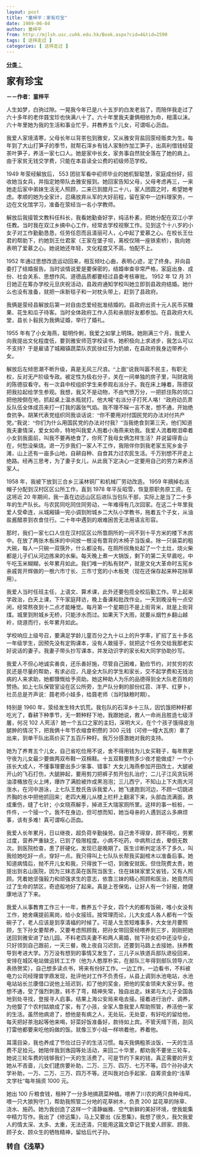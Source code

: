 ```yaml
---
layout: post
title: "童梓平：家有珍宝"
date: 1989-06-04
author: 童梓平
from: http://mjlsh.usc.cuhk.edu.hk/Book.aspx?cid=4&tid=2590
tags: [ 这样走过 ]
categories: [ 这样走过 ]
---
```


<div style="margin: 15px 10px 10px 0px;">
 <div>
  <span id="ctl00_ContentPlaceHolder1_chapter1_SubjectLabel" style="font-weight:bold;text-decoration:underline;">
   分类：
  </span>
 </div>
 <!--[if gte mso 9]><xml>
 <o:OfficeDocumentSettings>
  <o:AllowPNG/>
 </o:OfficeDocumentSettings>
</xml><![endif]-->
 <!--[if gte mso 9]><xml>
 <w:WordDocument>
  <w:View>Normal</w:View>
  <w:Zoom>0</w:Zoom>
  <w:TrackMoves/>
  <w:TrackFormatting/>
  <w:PunctuationKerning/>
  <w:ValidateAgainstSchemas/>
  <w:SaveIfXMLInvalid>false</w:SaveIfXMLInvalid>
  <w:IgnoreMixedContent>false</w:IgnoreMixedContent>
  <w:AlwaysShowPlaceholderText>false</w:AlwaysShowPlaceholderText>
  <w:DoNotPromoteQF/>
  <w:LidThemeOther>EN-US</w:LidThemeOther>
  <w:LidThemeAsian>JA</w:LidThemeAsian>
  <w:LidThemeComplexScript>X-NONE</w:LidThemeComplexScript>
  <w:Compatibility>
   <w:BreakWrappedTables/>
   <w:SnapToGridInCell/>
   <w:WrapTextWithPunct/>
   <w:UseAsianBreakRules/>
   <w:DontGrowAutofit/>
   <w:SplitPgBreakAndParaMark/>
   <w:EnableOpenTypeKerning/>
   <w:DontFlipMirrorIndents/>
   <w:OverrideTableStyleHps/>
   <w:UseFELayout/>
  </w:Compatibility>
  <m:mathPr>
   <m:mathFont m:val="Cambria Math"/>
   <m:brkBin m:val="before"/>
   <m:brkBinSub m:val="&#45;-"/>
   <m:smallFrac m:val="off"/>
   <m:dispDef/>
   <m:lMargin m:val="0"/>
   <m:rMargin m:val="0"/>
   <m:defJc m:val="centerGroup"/>
   <m:wrapIndent m:val="1440"/>
   <m:intLim m:val="subSup"/>
   <m:naryLim m:val="undOvr"/>
  </m:mathPr></w:WordDocument>
</xml><![endif]-->
 <!--[if gte mso 9]><xml>
 <w:LatentStyles DefLockedState="false" DefUnhideWhenUsed="true"
  DefSemiHidden="true" DefQFormat="false" DefPriority="99"
  LatentStyleCount="276">
  <w:LsdException Locked="false" Priority="0" SemiHidden="false"
   UnhideWhenUsed="false" QFormat="true" Name="Normal"/>
  <w:LsdException Locked="false" Priority="9" SemiHidden="false"
   UnhideWhenUsed="false" QFormat="true" Name="heading 1"/>
  <w:LsdException Locked="false" Priority="9" QFormat="true" Name="heading 2"/>
  <w:LsdException Locked="false" Priority="9" QFormat="true" Name="heading 3"/>
  <w:LsdException Locked="false" Priority="9" QFormat="true" Name="heading 4"/>
  <w:LsdException Locked="false" Priority="9" QFormat="true" Name="heading 5"/>
  <w:LsdException Locked="false" Priority="9" QFormat="true" Name="heading 6"/>
  <w:LsdException Locked="false" Priority="9" QFormat="true" Name="heading 7"/>
  <w:LsdException Locked="false" Priority="9" QFormat="true" Name="heading 8"/>
  <w:LsdException Locked="false" Priority="9" QFormat="true" Name="heading 9"/>
  <w:LsdException Locked="false" Priority="39" Name="toc 1"/>
  <w:LsdException Locked="false" Priority="39" Name="toc 2"/>
  <w:LsdException Locked="false" Priority="39" Name="toc 3"/>
  <w:LsdException Locked="false" Priority="39" Name="toc 4"/>
  <w:LsdException Locked="false" Priority="39" Name="toc 5"/>
  <w:LsdException Locked="false" Priority="39" Name="toc 6"/>
  <w:LsdException Locked="false" Priority="39" Name="toc 7"/>
  <w:LsdException Locked="false" Priority="39" Name="toc 8"/>
  <w:LsdException Locked="false" Priority="39" Name="toc 9"/>
  <w:LsdException Locked="false" Priority="35" QFormat="true" Name="caption"/>
  <w:LsdException Locked="false" Priority="10" SemiHidden="false"
   UnhideWhenUsed="false" QFormat="true" Name="Title"/>
  <w:LsdException Locked="false" Priority="0" Name="Default Paragraph Font"/>
  <w:LsdException Locked="false" Priority="11" SemiHidden="false"
   UnhideWhenUsed="false" QFormat="true" Name="Subtitle"/>
  <w:LsdException Locked="false" Priority="22" SemiHidden="false"
   UnhideWhenUsed="false" QFormat="true" Name="Strong"/>
  <w:LsdException Locked="false" Priority="20" SemiHidden="false"
   UnhideWhenUsed="false" QFormat="true" Name="Emphasis"/>
  <w:LsdException Locked="false" Priority="59" SemiHidden="false"
   UnhideWhenUsed="false" Name="Table Grid"/>
  <w:LsdException Locked="false" UnhideWhenUsed="false" Name="Placeholder Text"/>
  <w:LsdException Locked="false" Priority="1" SemiHidden="false"
   UnhideWhenUsed="false" QFormat="true" Name="No Spacing"/>
  <w:LsdException Locked="false" Priority="60" SemiHidden="false"
   UnhideWhenUsed="false" Name="Light Shading"/>
  <w:LsdException Locked="false" Priority="61" SemiHidden="false"
   UnhideWhenUsed="false" Name="Light List"/>
  <w:LsdException Locked="false" Priority="62" SemiHidden="false"
   UnhideWhenUsed="false" Name="Light Grid"/>
  <w:LsdException Locked="false" Priority="63" SemiHidden="false"
   UnhideWhenUsed="false" Name="Medium Shading 1"/>
  <w:LsdException Locked="false" Priority="64" SemiHidden="false"
   UnhideWhenUsed="false" Name="Medium Shading 2"/>
  <w:LsdException Locked="false" Priority="65" SemiHidden="false"
   UnhideWhenUsed="false" Name="Medium List 1"/>
  <w:LsdException Locked="false" Priority="66" SemiHidden="false"
   UnhideWhenUsed="false" Name="Medium List 2"/>
  <w:LsdException Locked="false" Priority="67" SemiHidden="false"
   UnhideWhenUsed="false" Name="Medium Grid 1"/>
  <w:LsdException Locked="false" Priority="68" SemiHidden="false"
   UnhideWhenUsed="false" Name="Medium Grid 2"/>
  <w:LsdException Locked="false" Priority="69" SemiHidden="false"
   UnhideWhenUsed="false" Name="Medium Grid 3"/>
  <w:LsdException Locked="false" Priority="70" SemiHidden="false"
   UnhideWhenUsed="false" Name="Dark List"/>
  <w:LsdException Locked="false" Priority="71" SemiHidden="false"
   UnhideWhenUsed="false" Name="Colorful Shading"/>
  <w:LsdException Locked="false" Priority="72" SemiHidden="false"
   UnhideWhenUsed="false" Name="Colorful List"/>
  <w:LsdException Locked="false" Priority="73" SemiHidden="false"
   UnhideWhenUsed="false" Name="Colorful Grid"/>
  <w:LsdException Locked="false" Priority="60" SemiHidden="false"
   UnhideWhenUsed="false" Name="Light Shading Accent 1"/>
  <w:LsdException Locked="false" Priority="61" SemiHidden="false"
   UnhideWhenUsed="false" Name="Light List Accent 1"/>
  <w:LsdException Locked="false" Priority="62" SemiHidden="false"
   UnhideWhenUsed="false" Name="Light Grid Accent 1"/>
  <w:LsdException Locked="false" Priority="63" SemiHidden="false"
   UnhideWhenUsed="false" Name="Medium Shading 1 Accent 1"/>
  <w:LsdException Locked="false" Priority="64" SemiHidden="false"
   UnhideWhenUsed="false" Name="Medium Shading 2 Accent 1"/>
  <w:LsdException Locked="false" Priority="65" SemiHidden="false"
   UnhideWhenUsed="false" Name="Medium List 1 Accent 1"/>
  <w:LsdException Locked="false" UnhideWhenUsed="false" Name="Revision"/>
  <w:LsdException Locked="false" Priority="34" SemiHidden="false"
   UnhideWhenUsed="false" QFormat="true" Name="List Paragraph"/>
  <w:LsdException Locked="false" Priority="29" SemiHidden="false"
   UnhideWhenUsed="false" QFormat="true" Name="Quote"/>
  <w:LsdException Locked="false" Priority="30" SemiHidden="false"
   UnhideWhenUsed="false" QFormat="true" Name="Intense Quote"/>
  <w:LsdException Locked="false" Priority="66" SemiHidden="false"
   UnhideWhenUsed="false" Name="Medium List 2 Accent 1"/>
  <w:LsdException Locked="false" Priority="67" SemiHidden="false"
   UnhideWhenUsed="false" Name="Medium Grid 1 Accent 1"/>
  <w:LsdException Locked="false" Priority="68" SemiHidden="false"
   UnhideWhenUsed="false" Name="Medium Grid 2 Accent 1"/>
  <w:LsdException Locked="false" Priority="69" SemiHidden="false"
   UnhideWhenUsed="false" Name="Medium Grid 3 Accent 1"/>
  <w:LsdException Locked="false" Priority="70" SemiHidden="false"
   UnhideWhenUsed="false" Name="Dark List Accent 1"/>
  <w:LsdException Locked="false" Priority="71" SemiHidden="false"
   UnhideWhenUsed="false" Name="Colorful Shading Accent 1"/>
  <w:LsdException Locked="false" Priority="72" SemiHidden="false"
   UnhideWhenUsed="false" Name="Colorful List Accent 1"/>
  <w:LsdException Locked="false" Priority="73" SemiHidden="false"
   UnhideWhenUsed="false" Name="Colorful Grid Accent 1"/>
  <w:LsdException Locked="false" Priority="60" SemiHidden="false"
   UnhideWhenUsed="false" Name="Light Shading Accent 2"/>
  <w:LsdException Locked="false" Priority="61" SemiHidden="false"
   UnhideWhenUsed="false" Name="Light List Accent 2"/>
  <w:LsdException Locked="false" Priority="62" SemiHidden="false"
   UnhideWhenUsed="false" Name="Light Grid Accent 2"/>
  <w:LsdException Locked="false" Priority="63" SemiHidden="false"
   UnhideWhenUsed="false" Name="Medium Shading 1 Accent 2"/>
  <w:LsdException Locked="false" Priority="64" SemiHidden="false"
   UnhideWhenUsed="false" Name="Medium Shading 2 Accent 2"/>
  <w:LsdException Locked="false" Priority="65" SemiHidden="false"
   UnhideWhenUsed="false" Name="Medium List 1 Accent 2"/>
  <w:LsdException Locked="false" Priority="66" SemiHidden="false"
   UnhideWhenUsed="false" Name="Medium List 2 Accent 2"/>
  <w:LsdException Locked="false" Priority="67" SemiHidden="false"
   UnhideWhenUsed="false" Name="Medium Grid 1 Accent 2"/>
  <w:LsdException Locked="false" Priority="68" SemiHidden="false"
   UnhideWhenUsed="false" Name="Medium Grid 2 Accent 2"/>
  <w:LsdException Locked="false" Priority="69" SemiHidden="false"
   UnhideWhenUsed="false" Name="Medium Grid 3 Accent 2"/>
  <w:LsdException Locked="false" Priority="70" SemiHidden="false"
   UnhideWhenUsed="false" Name="Dark List Accent 2"/>
  <w:LsdException Locked="false" Priority="71" SemiHidden="false"
   UnhideWhenUsed="false" Name="Colorful Shading Accent 2"/>
  <w:LsdException Locked="false" Priority="72" SemiHidden="false"
   UnhideWhenUsed="false" Name="Colorful List Accent 2"/>
  <w:LsdException Locked="false" Priority="73" SemiHidden="false"
   UnhideWhenUsed="false" Name="Colorful Grid Accent 2"/>
  <w:LsdException Locked="false" Priority="60" SemiHidden="false"
   UnhideWhenUsed="false" Name="Light Shading Accent 3"/>
  <w:LsdException Locked="false" Priority="61" SemiHidden="false"
   UnhideWhenUsed="false" Name="Light List Accent 3"/>
  <w:LsdException Locked="false" Priority="62" SemiHidden="false"
   UnhideWhenUsed="false" Name="Light Grid Accent 3"/>
  <w:LsdException Locked="false" Priority="63" SemiHidden="false"
   UnhideWhenUsed="false" Name="Medium Shading 1 Accent 3"/>
  <w:LsdException Locked="false" Priority="64" SemiHidden="false"
   UnhideWhenUsed="false" Name="Medium Shading 2 Accent 3"/>
  <w:LsdException Locked="false" Priority="65" SemiHidden="false"
   UnhideWhenUsed="false" Name="Medium List 1 Accent 3"/>
  <w:LsdException Locked="false" Priority="66" SemiHidden="false"
   UnhideWhenUsed="false" Name="Medium List 2 Accent 3"/>
  <w:LsdException Locked="false" Priority="67" SemiHidden="false"
   UnhideWhenUsed="false" Name="Medium Grid 1 Accent 3"/>
  <w:LsdException Locked="false" Priority="68" SemiHidden="false"
   UnhideWhenUsed="false" Name="Medium Grid 2 Accent 3"/>
  <w:LsdException Locked="false" Priority="69" SemiHidden="false"
   UnhideWhenUsed="false" Name="Medium Grid 3 Accent 3"/>
  <w:LsdException Locked="false" Priority="70" SemiHidden="false"
   UnhideWhenUsed="false" Name="Dark List Accent 3"/>
  <w:LsdException Locked="false" Priority="71" SemiHidden="false"
   UnhideWhenUsed="false" Name="Colorful Shading Accent 3"/>
  <w:LsdException Locked="false" Priority="72" SemiHidden="false"
   UnhideWhenUsed="false" Name="Colorful List Accent 3"/>
  <w:LsdException Locked="false" Priority="73" SemiHidden="false"
   UnhideWhenUsed="false" Name="Colorful Grid Accent 3"/>
  <w:LsdException Locked="false" Priority="60" SemiHidden="false"
   UnhideWhenUsed="false" Name="Light Shading Accent 4"/>
  <w:LsdException Locked="false" Priority="61" SemiHidden="false"
   UnhideWhenUsed="false" Name="Light List Accent 4"/>
  <w:LsdException Locked="false" Priority="62" SemiHidden="false"
   UnhideWhenUsed="false" Name="Light Grid Accent 4"/>
  <w:LsdException Locked="false" Priority="63" SemiHidden="false"
   UnhideWhenUsed="false" Name="Medium Shading 1 Accent 4"/>
  <w:LsdException Locked="false" Priority="64" SemiHidden="false"
   UnhideWhenUsed="false" Name="Medium Shading 2 Accent 4"/>
  <w:LsdException Locked="false" Priority="65" SemiHidden="false"
   UnhideWhenUsed="false" Name="Medium List 1 Accent 4"/>
  <w:LsdException Locked="false" Priority="66" SemiHidden="false"
   UnhideWhenUsed="false" Name="Medium List 2 Accent 4"/>
  <w:LsdException Locked="false" Priority="67" SemiHidden="false"
   UnhideWhenUsed="false" Name="Medium Grid 1 Accent 4"/>
  <w:LsdException Locked="false" Priority="68" SemiHidden="false"
   UnhideWhenUsed="false" Name="Medium Grid 2 Accent 4"/>
  <w:LsdException Locked="false" Priority="69" SemiHidden="false"
   UnhideWhenUsed="false" Name="Medium Grid 3 Accent 4"/>
  <w:LsdException Locked="false" Priority="70" SemiHidden="false"
   UnhideWhenUsed="false" Name="Dark List Accent 4"/>
  <w:LsdException Locked="false" Priority="71" SemiHidden="false"
   UnhideWhenUsed="false" Name="Colorful Shading Accent 4"/>
  <w:LsdException Locked="false" Priority="72" SemiHidden="false"
   UnhideWhenUsed="false" Name="Colorful List Accent 4"/>
  <w:LsdException Locked="false" Priority="73" SemiHidden="false"
   UnhideWhenUsed="false" Name="Colorful Grid Accent 4"/>
  <w:LsdException Locked="false" Priority="60" SemiHidden="false"
   UnhideWhenUsed="false" Name="Light Shading Accent 5"/>
  <w:LsdException Locked="false" Priority="61" SemiHidden="false"
   UnhideWhenUsed="false" Name="Light List Accent 5"/>
  <w:LsdException Locked="false" Priority="62" SemiHidden="false"
   UnhideWhenUsed="false" Name="Light Grid Accent 5"/>
  <w:LsdException Locked="false" Priority="63" SemiHidden="false"
   UnhideWhenUsed="false" Name="Medium Shading 1 Accent 5"/>
  <w:LsdException Locked="false" Priority="64" SemiHidden="false"
   UnhideWhenUsed="false" Name="Medium Shading 2 Accent 5"/>
  <w:LsdException Locked="false" Priority="65" SemiHidden="false"
   UnhideWhenUsed="false" Name="Medium List 1 Accent 5"/>
  <w:LsdException Locked="false" Priority="66" SemiHidden="false"
   UnhideWhenUsed="false" Name="Medium List 2 Accent 5"/>
  <w:LsdException Locked="false" Priority="67" SemiHidden="false"
   UnhideWhenUsed="false" Name="Medium Grid 1 Accent 5"/>
  <w:LsdException Locked="false" Priority="68" SemiHidden="false"
   UnhideWhenUsed="false" Name="Medium Grid 2 Accent 5"/>
  <w:LsdException Locked="false" Priority="69" SemiHidden="false"
   UnhideWhenUsed="false" Name="Medium Grid 3 Accent 5"/>
  <w:LsdException Locked="false" Priority="70" SemiHidden="false"
   UnhideWhenUsed="false" Name="Dark List Accent 5"/>
  <w:LsdException Locked="false" Priority="71" SemiHidden="false"
   UnhideWhenUsed="false" Name="Colorful Shading Accent 5"/>
  <w:LsdException Locked="false" Priority="72" SemiHidden="false"
   UnhideWhenUsed="false" Name="Colorful List Accent 5"/>
  <w:LsdException Locked="false" Priority="73" SemiHidden="false"
   UnhideWhenUsed="false" Name="Colorful Grid Accent 5"/>
  <w:LsdException Locked="false" Priority="60" SemiHidden="false"
   UnhideWhenUsed="false" Name="Light Shading Accent 6"/>
  <w:LsdException Locked="false" Priority="61" SemiHidden="false"
   UnhideWhenUsed="false" Name="Light List Accent 6"/>
  <w:LsdException Locked="false" Priority="62" SemiHidden="false"
   UnhideWhenUsed="false" Name="Light Grid Accent 6"/>
  <w:LsdException Locked="false" Priority="63" SemiHidden="false"
   UnhideWhenUsed="false" Name="Medium Shading 1 Accent 6"/>
  <w:LsdException Locked="false" Priority="64" SemiHidden="false"
   UnhideWhenUsed="false" Name="Medium Shading 2 Accent 6"/>
  <w:LsdException Locked="false" Priority="65" SemiHidden="false"
   UnhideWhenUsed="false" Name="Medium List 1 Accent 6"/>
  <w:LsdException Locked="false" Priority="66" SemiHidden="false"
   UnhideWhenUsed="false" Name="Medium List 2 Accent 6"/>
  <w:LsdException Locked="false" Priority="67" SemiHidden="false"
   UnhideWhenUsed="false" Name="Medium Grid 1 Accent 6"/>
  <w:LsdException Locked="false" Priority="68" SemiHidden="false"
   UnhideWhenUsed="false" Name="Medium Grid 2 Accent 6"/>
  <w:LsdException Locked="false" Priority="69" SemiHidden="false"
   UnhideWhenUsed="false" Name="Medium Grid 3 Accent 6"/>
  <w:LsdException Locked="false" Priority="70" SemiHidden="false"
   UnhideWhenUsed="false" Name="Dark List Accent 6"/>
  <w:LsdException Locked="false" Priority="71" SemiHidden="false"
   UnhideWhenUsed="false" Name="Colorful Shading Accent 6"/>
  <w:LsdException Locked="false" Priority="72" SemiHidden="false"
   UnhideWhenUsed="false" Name="Colorful List Accent 6"/>
  <w:LsdException Locked="false" Priority="73" SemiHidden="false"
   UnhideWhenUsed="false" Name="Colorful Grid Accent 6"/>
  <w:LsdException Locked="false" Priority="19" SemiHidden="false"
   UnhideWhenUsed="false" QFormat="true" Name="Subtle Emphasis"/>
  <w:LsdException Locked="false" Priority="21" SemiHidden="false"
   UnhideWhenUsed="false" QFormat="true" Name="Intense Emphasis"/>
  <w:LsdException Locked="false" Priority="31" SemiHidden="false"
   UnhideWhenUsed="false" QFormat="true" Name="Subtle Reference"/>
  <w:LsdException Locked="false" Priority="32" SemiHidden="false"
   UnhideWhenUsed="false" QFormat="true" Name="Intense Reference"/>
  <w:LsdException Locked="false" Priority="33" SemiHidden="false"
   UnhideWhenUsed="false" QFormat="true" Name="Book Title"/>
  <w:LsdException Locked="false" Priority="37" Name="Bibliography"/>
  <w:LsdException Locked="false" Priority="39" QFormat="true" Name="TOC Heading"/>
 </w:LatentStyles>
</xml><![endif]-->
 <!--[if gte mso 10]>
<style>
 /* Style Definitions */
table.MsoNormalTable
	{mso-style-name:"Table Normal";
	mso-tstyle-rowband-size:0;
	mso-tstyle-colband-size:0;
	mso-style-noshow:yes;
	mso-style-priority:99;
	mso-style-parent:"";
	mso-padding-alt:0in 5.4pt 0in 5.4pt;
	mso-para-margin:0in;
	mso-para-margin-bottom:.0001pt;
	mso-pagination:widow-orphan;
	font-size:10.0pt;
	font-family:"Times New Roman";}
</style>
<![endif]-->
 <!--StartFragment-->
 <p class="MsoNormal">
  <o:p>
   <font size="4">
    <b>
    </b>
   </font>
  </o:p>
 </p>
 <p class="MsoNormal">
  <b>
   <span lang="ZH-CN" style="font-family: 宋体;">
    <font size="5">
     家有珍宝
    </font>
   </span>
   <font size="4">
    <o:p>
    </o:p>
   </font>
  </b>
 </p>
 <p class="MsoNormal">
  <span lang="ZH-CN" style='font-family:宋体;mso-ascii-font-family:
"Times New Roman"'>
   <b>
    －－作者：童梓平
   </b>
  </span>
  <o:p>
  </o:p>
 </p>
 <p class="MsoNormal">
  <o:p>
  </o:p>
 </p>
 <p class="MsoNormal">
  <span lang="ZH-CN" style='font-family:宋体;mso-ascii-font-family:
"Times New Roman"'>
   人生如梦，白驹过隙。一晃我今年已是八十五岁的白发老翁了，而陪伴我走过了六十多年的老伴聂宝珍也快满八十了。六十年里我夫妻俩相依为命，相濡以沫。六十年里她为我的生活和事业忙乎，并教养五个儿女，可谓呕心沥血。
  </span>
  <o:p>
  </o:p>
 </p>
 <p class="MsoNormal">
  <span lang="ZH-CN" style='font-family:宋体;mso-ascii-font-family:
"Times New Roman"'>
   我爱人家境清寒，父母长年以背茶包到雅安，又从雅安背盐回荥经贩卖为生。每年到了大山打笋子的季节，就帮石滓乡有钱人家制作加工笋子，出高利借钱经营茶叶笋子，养活一家七口人。她是家中长女，家务事自然就全落在了她的肩上。由于家贫无钱交学费，只能在本县读全公费的初级师范学校。
  </span>
  <o:p>
  </o:p>
 </p>
 <p class="MsoNormal">
  1949
  <span lang="ZH-CN" style='font-family:宋体;mso-ascii-font-family:
"Times New Roman"'>
   年荥经解放后，
  </span>
  553
  <span lang="ZH-CN" style='font-family:宋体;
mso-ascii-font-family:"Times New Roman"'>
   团驻军看中初师毕业的她机智聪慧，家庭成份好，招收她当女兵，并指定她带队去雅安报到。她回家告知父母，父母考虑再三，一来她走后家中弟妹生活无人照顾，二来已到腊月二十八，家人团圆之时，希望她考虑。孝顺的她为全家计，忍痛放弃从军的大好前程，留在家中一边料理家务，一边在文化馆学习，准备在荥经当一名小学教师。
  </span>
  <o:p>
  </o:p>
 </p>
 <p class="MsoNormal">
  <span lang="ZH-CN" style='font-family:宋体;mso-ascii-font-family:
"Times New Roman"'>
   解放后我接管文教科任科长，我看她勤奋好学，纯洁朴素，把她分配在双江小学任教。当时我在双江乡搞中心工作，经常去学校视察工作。见到这个十八岁的小女子对工作勤勤恳恳，任劳任怨而且清丽可人，心中起了爱慕之心。在校长王仕君的帮助下，约她到王仕君家（王家在堡子坝，离校仅隔一座铁索桥），我向她表明了爱慕之心。她说她还年轻，文化程度又不高，怕配不上。
  </span>
  <o:p>
  </o:p>
 </p>
 <p class="MsoNormal">
  1952
  <span lang="ZH-CN" style='font-family:宋体;mso-ascii-font-family:
"Times New Roman"'>
   年通过思想改造运动回来，相互倾吐心曲，表明心迹，定了终身。并向县委打了结婚报告。当时谈情说爱是要保密的，结婚审查非常严格，家庭出身、成份、社会关系、思想作风、道德品质都要经过县委考核审批。
  </span>
  1952
  <span lang="ZH-CN" style='font-family:宋体;mso-ascii-font-family:"Times New Roman"'>
   年
  </span>
  12
  <span lang="ZH-CN" style='font-family:宋体;mso-ascii-font-family:"Times New Roman"'>
   月
  </span>
  31
  <span lang="ZH-CN" style='font-family:宋体;mso-ascii-font-family:"Times New Roman"'>
   日她正在筹办学校元旦庆祝活动，县政府通知学校叫她立即到县政府结婚。她什么也没有准备，就把一床新毯子和一对枕头带上，赶到了县政府。
  </span>
  <o:p>
  </o:p>
 </p>
 <p class="MsoNormal">
  <span lang="ZH-CN" style='font-family:宋体;mso-ascii-font-family:
"Times New Roman"'>
   我俩是荥经县解放后第一对自由恋爱经批准结婚的。县政府出资十元人民币买糖果、花生和瓜子待客。当时全体政府工作人员和亲朋好友都参加。在县政府大礼堂，县长卜毅民为我俩证婚，举行了婚礼。
  </span>
  <o:p>
  </o:p>
 </p>
 <p class="MsoNormal">
  1955
  <span lang="ZH-CN" style='font-family:宋体;mso-ascii-font-family:
"Times New Roman"'>
   年有了小女海燕，聪明伶俐，我爱之如掌上明珠。她刚满三个月，我爱人向我提出文化程度低，要到雅安师范学校读书，她积极向上求进步，我怎么可以不支持？于是雇请了城厢镇蔬菜队农民徐红芬为奶娘，在县政府我身边带养小女。
  </span>
  <o:p>
  </o:p>
 </p>
 <p class="MsoNormal">
  <span lang="ZH-CN" style='font-family:宋体;mso-ascii-font-family:
"Times New Roman"'>
   解放后左倾思潮不断升级，真是无风三尺浪。“上面”说我叫嚣不民主，有职无权，反对无产阶级专政。被定性为极右分子，关在一间单独的房子里，叫财政局的陈德驭看守。有一次县中校组织学生来参观右派分子。我在床上睡着，陈德驭把我拉起给学生参观。我想，我又不是动物，不由气愤万分，一把抓住陈的领口把他按倒在地，抓起桌上温水瓶就打。他大喊“右派分子打死人咯！”政府动员肃反队伍全体成员来打一打我的嚣张气焰。我不理不睬一言不发，想不通，开始绝食抗争。胡某代表党组织同我谈话说：“你不要用对付国民党的办法对付共产党。”我说：“你们为什么用国民党的办法对付我？”当我绝食到第三天，他们知道我夫妻情深，爱女如命，特地叫我爱人抱着小海燕来劝我。我爱人流着眼泪牵着小女到我面前，叫我不要再绝食了，你死了我母女俩怎样生活？并说留得青山在，何愁没柴烧。退一万步我们一家人不工作，我陪伴你到我老家五宪乡金子滩，山上还有一亩多山地，自耕自种、自食其力过农民生活。千万别想不开走上绝路。经再三思考，为了妻子女儿，从此我下定决心一定要用自己的劳力来养活家人。
  </span>
  <o:p>
  </o:p>
 </p>
 <p class="MsoNormal">
  1958
  <span lang="ZH-CN" style='font-family:宋体;mso-ascii-font-family:
"Times New Roman"'>
   年，我被下放到三合乡三溪林铜厂和机械厂劳动改造。
  </span>
  1959
  <span lang="ZH-CN" style='font-family:宋体;mso-ascii-font-family:"Times New Roman"'>
   年摘掉右派帽子分配到汉村区区公所工作，直到
  </span>
  1978
  <span lang="ZH-CN" style='font-family:宋体;mso-ascii-font-family:"Times New Roman"'>
   年平反昭雪，恢复原职务原工资。在这将近
  </span>
  20
  <span lang="ZH-CN" style='font-family:宋体;mso-ascii-font-family:"Times New Roman"'>
   年期间，我一直在边远山区后进队当包队干部，实际上是当了二十多年的生产队长。与农民同吃同住同劳动，一年难得有几次回家。在这二十年里我爱人受牵连，从城厢镇一完小调到附城乡二大队小学教书，拖着五个子女，从油盐酱醋茶到衣食住行。二十年中遇到的艰难困苦无法用语言形容。
  </span>
  <o:p>
  </o:p>
 </p>
 <p class="MsoNormal">
  <span lang="ZH-CN" style='font-family:宋体;mso-ascii-font-family:
"Times New Roman"'>
   那时，我们一家七口人住在汉村区区公所靠厕所的一间不到十平方米的楼下木房中。在放了两张木板床的中间放一根没有靠背的木椅子当饭桌。除一只装菜的粗大碗，每人一只碗一双筷外，什么都没有。在厕所拐角处起了一个土灶，烧火柴都是儿子们从河边拣来的水柴。每天晚上煮一大锅饭，剩下的第二天早晨吃，中午吃玉米糊糊，长年累月如此。我们唯一的私有财产，就是文化大革命时五宪乡亲戚胥开辉做的一根六市寸长、三市寸宽的小木板凳（现在还保存起来种花除草用）。
  </span>
  <o:p>
  </o:p>
 </p>
 <p class="MsoNormal">
  <span lang="ZH-CN" style='font-family:宋体;mso-ascii-font-family:
"Times New Roman"'>
   我爱人当时任班主任，上语文、算术课，此外还要包揽全校后勤工作。早上起来学政治，白天上课，下午家庭拜访，晚上备课和批改作业。一天到晚没有一点空闲，经常熬夜到十二点才能睡觉。每月第一个星期日不是上街背米，就是上街背煤。城里到附城乡无桥，只能涉水而过。如果天下大雨，就要从烟竹乡翻山越岭，绕道而行，长年累月如此。
  </span>
  <o:p>
  </o:p>
 </p>
 <p class="MsoNormal">
  <span lang="ZH-CN" style='font-family:宋体;mso-ascii-font-family:
"Times New Roman"'>
   学校响应上级号召，要满足学龄儿童百分之九十以上的升学率，扩招了五十多名一年级学生，因预先没有定购课本，没有人敢接手，就把这个任务交给我那老实好说话的妻子。我妻子带头抄写课本，并发动识字的家长和大同学协助抄写。
  </span>
  <o:p>
  </o:p>
 </p>
 <p class="MsoNormal">
  <span lang="ZH-CN" style='font-family:宋体;mso-ascii-font-family:
"Times New Roman"'>
   我爱人不但心地诚实善良，还乐善好施，尽管自己困难，勤俭节约，对贫穷的农民还是尽量的帮助，有求必应，凡是全大队的学生和家长，交不起学费和无钱治病的人来求助，她都慷慨给予资助。她这种助人为乐的品德得到全大队老百姓的赞扬。如上七队保管室设在区公所旁，生产队分剩的部份红苕、洋芋、红萝卜，社员总是齐声说：聂老师小娃多，给聂老师（当时缺粮时期）。
  </span>
  <o:p>
  </o:p>
 </p>
 <p class="MsoNormal">
  <span lang="ZH-CN" style='font-family:宋体;mso-ascii-font-family:
"Times New Roman"'>
   特别是
  </span>
  1960
  <span lang="ZH-CN" style='font-family:宋体;
mso-ascii-font-family:"Times New Roman"'>
   年，荥经发生特大饥荒。我包队的石滓乡十三队，因饥饿把种籽都吃光了，春耕下种季节，无一颗种籽下地，我跟她说，救人一命尚且胜造七级浮屠，何况
  </span>
  102
  <span lang="ZH-CN" style='font-family:宋体;mso-ascii-font-family:"Times New Roman"'>
   人死活？她一个五口之家的主妇，深明大义，在个个孩子饿得皮泡腿肿的情况下，把我俩十年节衣缩食积攒的
  </span>
  300
  <span lang="ZH-CN" style='font-family:宋体;mso-ascii-font-family:"Times New Roman"'>
   元钱（可修一幢大瓦房）拿了出来，到单干队出高价买了五百斤种籽。我万分感激她对我的支持。
  </span>
  <o:p>
  </o:p>
 </p>
 <p class="MsoNormal">
  <span lang="ZH-CN" style='font-family:宋体;mso-ascii-font-family:
"Times New Roman"'>
   她为了养育五个儿女，自己省吃俭用不说，舍不得用钱为儿女买鞋子，每年熬更守夜为儿女最少要做两双布鞋一双棉鞋。十五双鞋要熬多少夜才能做成？一个小孩长大成人，不懂事理要出多少笨事、错事？大女儿海燕参加开田改土，大腿被开山的飞石打伤，大腿肿起，要用剪刀把裤子剪开包扎治疗；二儿子江风贪玩将油漆桶放在火上烤，爆炸了满脸被炸成黑泡泡；三儿西宁，不知山上下大雨大河涨水，在河中游泳，上七队王敖氏告诉我爱人，她飞速跑到河边，不顾一切跳进齐胸的水中把他抓回来；老四大雁儿从楼上栏杆上翻滚下来，头部血流满面，跌成重伤，缝了七针；小女晓燕解手，掉进王大瑞家厕所里。这样的事一桩桩，一件件，一个接一个。我不在身边，但可想而知，她当母亲的人遇到这么多麻烦事，该有多难！真可谓呕心沥血。
  </span>
  <o:p>
  </o:p>
 </p>
 <p class="MsoNormal">
  <span lang="ZH-CN" style='font-family:宋体;mso-ascii-font-family:
"Times New Roman"'>
   我爱人长年累月，日以继夜，超负荷辛勤操劳。自己舍不得穿，顾不得吃，劳累过度，营养严重缺乏，已到了极限程度。小病不吃药，中病熬过去，晕倒无数次。到医院检查，患了肝硬化，发现已是晚期了。医生诊断判定活不了多久，叫我给她吃好一点，穿好一点。我只得叫上七队队长帮我买副棺木以准备后事。她知道病情后，抛不开儿女和我，只得放下一切，到雅安就医。但住院费太贵，她提出到名山医院，因为三妹志英在医院当医生，住在妹妹家里又省钱，又有人照顾。凭着她坚强毅力和顽强求生的意志，依靠三妹的精心照顾和医治，她竟然闯过了生命的禁区，奇迹般地好了起来。真是上苍保佑，让好人有一个好报，她健康地活了下来。
  </span>
  <o:p>
  </o:p>
 </p>
 <p class="MsoNormal">
  <span lang="ZH-CN" style='font-family:宋体;mso-ascii-font-family:
"Times New Roman"'>
   我爱人从事教育工作三十一年，教养五个子女，四个大的都有饭碗，唯小女没有工作，她舍痛提前离岗，给小女接班。按常理而论，儿大女成人各人都有一个饭碗子了，老人应该是到享清福的时候了。可是人生苦短难事多，大女坐月要照顾，生下孙女要帮养，又要考虑照顾我，把孙女带回荥经喂养到三岁，刚刚把她送回到雅安进了幼儿园。不料老四夫妻不和两人离婚，抛下孙女初中还没毕业，只好领到自己跟前，一天三餐，晚上夜自习迟到，还要到马路上去接她，扶养教导到考进大学。万万没有想到的事情又发生了，三儿子从铁道兵部队退役回来，安排在城区电站做运转工工作（他为人憨厚朴实，在部队三年得到部队领导八次表扬贺奖），自己想多读点书，将来有份好工作。一边工作，一边看书，不料被电力公司经理曾学鼎发现，批评他对工作不负责任，从县上调到水池电站，水池电站站长兰康借口说他上班迟到，扣了他的奖金，把他的奖金领来大家分享。他想不通，受了强烈刺激，转不了弯，精神失常，独自出走。妹弟与大儿子全国各地到处寻找，登报寻人启事。结果上海公安局来电去接。接着进行治疗、调养，为他娶了个农村姑娘成了家，有了小孩，全家人靠我爱人帮助照管，养活他一家的生活。虽然他病退了，想他是有病之人，无处玩，无处耍，有好吃的留给他，每天把好茶泡起等他来喝，好菜好饭准备好，款待如上宾。不管天晴下雨，刮风打雷他都要来吃他妈做的饭。就像三岁小娃一样哄着他，养着他。
  </span>
  <o:p>
  </o:p>
 </p>
 <p class="MsoNormal">
  <span lang="ZH-CN" style='font-family:宋体;mso-ascii-font-family:
"Times New Roman"'>
   耳濡目染，我也养成了节俭过日子的生活习惯。每天我俩粗茶淡饭，一天的生活费不足拾元。她陪伴我到逸园等处活动，来回二十华里，都劝我不要坐三轮车，她说三轮车费的钱够我们一天的生活费了。可是节约下来的钱，真正需要的开支她从不吝啬，儿女们建房要补助，二万、三万、四万、七万不等。四个孙孙读大学补助，一万、二万、三万、四万不等。还叫我对白手起家、自筹资金的“浅草文学社”每年捐资
  </span>
  1000
  <span lang="ZH-CN" style='font-family:宋体;mso-ascii-font-family:"Times New Roman"'>
   元。
  </span>
  <o:p>
  </o:p>
 </p>
 <p class="MsoNormal">
  <span lang="ZH-CN" style='font-family:宋体;mso-ascii-font-family:
"Times New Roman"'>
   她出
  </span>
  100
  <span lang="ZH-CN" style='font-family:宋体;
mso-ascii-font-family:"Times New Roman"'>
   斤粮食钱，租种了一分多地搞蔬菜种植。喂养了川农的两只良种母鸡，喂一只大狼狗守门，帮助我照管二分地的花草树木，负责
  </span>
  200
  <span lang="ZH-CN" style='font-family:宋体;mso-ascii-font-family:"Times New Roman"'>
   盆花草的除草、浇水、施药。她为我创造了这样一个清静幽雅、空气新鲜的美好环境，使我能集中精力写作。我出了《修远集》，马上又要出《反思集》，我想了很久，我欠我爱人的情太深、太多、太重，无法还清，只能用这篇文章记下我爱人顾家、顾我、顾子女、顾众生的牺牲精神，留给后代子孙。
  </span>
  <o:p>
  </o:p>
 </p>
 <p class="MsoNormal">
  <o:p>
  </o:p>
 </p>
 <p class="MsoNormal">
  <span lang="ZH-CN" style='font-family:宋体;mso-ascii-font-family:
"Times New Roman"'>
   <b>
    <font size="4">
     转自《浅草》
    </font>
   </b>
  </span>
  <o:p>
  </o:p>
 </p>
 <!--EndFragment-->
</div>

